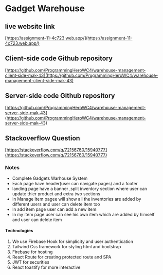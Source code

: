 # Gadget Warehouse 

## live website link 
[https://assignment-11-4c723.web.app/](https://assignment-11-4c723.web.app/)

## Client-side code Github repository 
[https://github.com/ProgrammingHeroWC4/warehouse-management-client-side-mak-43](https://github.com/ProgrammingHeroWC4/warehouse-management-client-side-mak-43) 

##  Server-side code Github repository 
[https://github.com/ProgrammingHeroWC4/warehouse-management-server-side-mak-43](https://github.com/ProgrammingHeroWC4/warehouse-management-server-side-mak-43) 

## Stackoverflow Question
[https://stackoverflow.com/q/72156760/15940777](https://stackoverflow.com/q/72156760/15940777)

### Notes 

 * Complete Gadgets Warhouse System 
 * Each page have header(user can navigate pages) and a footer 
 * landing page have a banner ,split inventory section where user can update thier product and extra two sections 
 * In Manage Item pagee will show all the inventories are added by different users  and user can delete item  too 
 * In add item page user can add a new item  
 * In my item page user can see his own item which are added by himself and user can delete item 

 #### Technologies 

1. We use Firebase Hook for simplicity and user authentication 
2. Tailwind Css framework for styling html and bootstrap
3. Firebase for hosting
4. React Route for creating protected route and SPA
5. JWT for securities 
6. React toastify for more interactive 